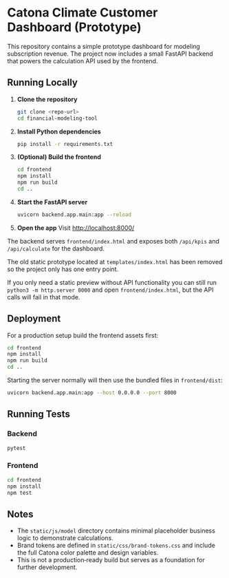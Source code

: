 # Catona Climate Customer Dashboard (Prototype)

This repository contains a simple prototype dashboard for modeling subscription revenue. The project now includes a small FastAPI backend that powers the calculation API used by the frontend.

## Running Locally

1. **Clone the repository**
   ```bash
   git clone <repo-url>
   cd financial-modeling-tool
   ```
2. **Install Python dependencies**
   ```bash
   pip install -r requirements.txt
   ```
3. **(Optional) Build the frontend**
   ```bash
   cd frontend
   npm install
   npm run build
   cd ..
   ```
4. **Start the FastAPI server**
   ```bash
   uvicorn backend.app.main:app --reload
   ```
5. **Open the app**
   Visit [http://localhost:8000/](http://localhost:8000/)

The backend serves `frontend/index.html` and exposes both `/api/kpis` and `/api/calculate` for the dashboard.

The old static prototype located at `templates/index.html` has been removed so the project only has one entry point.

If you only need a static preview without API functionality you can still run
`python3 -m http.server 8000` and open `frontend/index.html`, but the API calls
will fail in that mode.

## Deployment

For a production setup build the frontend assets first:

```bash
cd frontend
npm install
npm run build
cd ..
```

Starting the server normally will then use the bundled files in `frontend/dist`:

```bash
uvicorn backend.app.main:app --host 0.0.0.0 --port 8000
```

## Running Tests

### Backend

```bash
pytest
```

### Frontend

```bash
cd frontend
npm install
npm test
```

## Notes

- The `static/js/model` directory contains minimal placeholder business logic to demonstrate calculations.
- Brand tokens are defined in `static/css/brand-tokens.css` and include the full Catona color palette and design variables.
- This is not a production‑ready build but serves as a foundation for further development.
